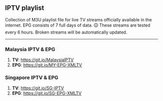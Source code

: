 ## IPTV playlist
Collection of M3U playlist file for live TV streams officially available in the internet.
EPG consists of 7 full days of data.
🛈 These streams are tested every 6 hours. Broken streams will be automatically updated.
___
### Malaysia IPTV & EPG 

1. **TV**: https://git.io/MalaysiaIPTV
1. **EPG**: https://git.io/MY-EPG-XMLTV

### Singapore IPTV & EPG

1. **TV**: https://git.io/SG-IPTV
1. **EPG**: https://git.io/SG-EPG-XMLTV
